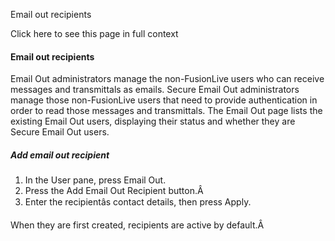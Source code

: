 Email out recipients

Click here to see this page in full context

####  Email out recipients

Email Out administrators manage the non-FusionLive users who can receive
messages and transmittals as emails. Secure Email Out administrators manage
those non-FusionLive users that need to provide authentication in order to
read those messages and transmittals. The Email Out page lists the existing
Email Out users, displaying their status and whether they are Secure Email Out
users.

#####  Add email out recipient

  1. In the User pane, press Email Out. 
  2. Press the Add Email Out Recipient button.Â 
  3. Enter the recipientâs contact details, then press Apply. 

When they are first created, recipients are active by default.Â

